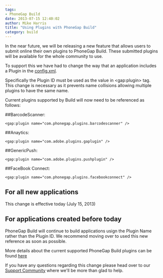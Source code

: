 ```yaml
---
tags:
- PhoneGap Build
date: 2013-07-15 12:40:02
author: Mike Harris
title: "Using Plugins with PhoneGap Build"
category: build
---
```


In the near future, we will be releasing a new feature that allows users to submit online their own plugins to PhoneGap Build. These submitted plugins will be available for the whole community to use. 

To support this we have had to change the way that an application includes a Plugin in the [config.xml](https://build.phonegap.com/docs/config.xml). 

Specifically the Plugin ID must be used as the value in &lt;gap:plugin> tag. This change is necessary as it prevents name collisions allowing multiple plugins to have the same name.

Current plugins supported by Build will now need to be referenced as follows:

##BarcodeScanner:

    <gap:plugin name="com.phonegap.plugins.barcodescanner" />

##Anaytics:

    <gap:plugin name="com.adobe.plugins.gaplugin" />

##GenericPush:

    <gap:plugin name="com.adobe.plugins.pushplugin" />

##FaceBook Connect:

    <gap:plugin name="com.phonegap.plugins.facebookconnect" />


## For all new applications

This change is effective today (July 15, 2013) 

## For applications created before today

PhoneGap Build will continue to build applications usign the Plugin Name rather than the Plugin ID. We recommend moving over to used this new reference as soon as possible. 

More details about the current supported PhoneGap Build plugins can be found [here](https://build.phonegap.com/docs/plugins-using)

If you have any questions regarding this change please head over to our [Support Community](http://community.phonegap.com/) where we'll be more than glad to help.
